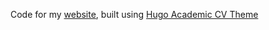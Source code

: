Code for my [website](https://infamoussoap.github.io/jameschok/), built using [Hugo Academic CV Theme](https://github.com/HugoBlox/theme-academic-cv)
